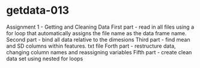 # getdata-013
Assignment 1 - Getting and Cleaning Data
First part - read in all files using a for loop that automatically assigns the file name as the data frame name. 
Second part - bind all data relative to the dimesions
Third part - find mean and SD columns within features. txt file
Forth part - restructure data, changing column names and reassigning variables
Fifth part - create clean data set using nested for loops
